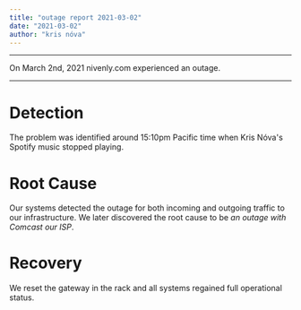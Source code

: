 ```yaml
---
title: "outage report 2021-03-02"
date: "2021-03-02"
author: "kris nóva"
---
```

---

On March 2nd, 2021 nivenly.com experienced an outage.

---

# Detection

The problem was identified around 15:10pm Pacific time when Kris Nóva's Spotify music stopped playing.

# Root Cause 

Our systems detected the outage for both incoming and outgoing traffic to our infrastructure. We later discovered the root cause to be _an outage with Comcast our ISP_.

# Recovery

We reset the gateway in the rack and all systems regained full operational status. 